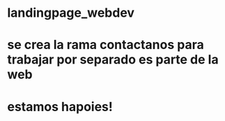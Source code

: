 # landingpage_webdev
# se crea la rama contactanos para trabajar por separado es parte de la web
# estamos hapoies!
